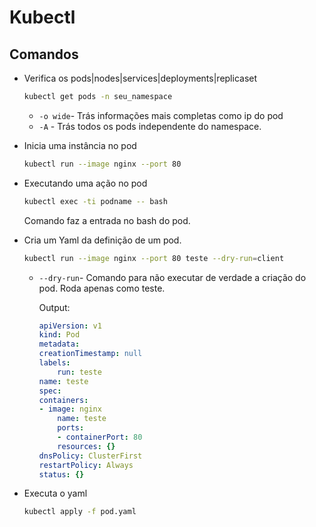 # Kubectl

## Comandos

- Verifica os pods|nodes|services|deployments|replicaset

    ```bash
    kubectl get pods -n seu_namespace
    ```

  - ```-o wide```- Trás informações mais completas como ip do pod
  - ```-A``` - Trás todos os pods independente do namespace.

- Inicia uma instância no pod
  
  ```bash
  kubectl run --image nginx --port 80
  ```

- Executando uma ação no pod

  ```bash
  kubectl exec -ti podname -- bash
  ```

  Comando faz a entrada no bash do pod.

- Cria um Yaml da definição de um pod.

  ```bash
  kubectl run --image nginx --port 80 teste --dry-run=client 
  ```

  - ```--dry-run```- Comando para não executar de verdade a criação do pod. Roda apenas como teste.

    Output:

    ```yaml
    apiVersion: v1
    kind: Pod
    metadata:
    creationTimestamp: null
    labels:
        run: teste
    name: teste
    spec:
    containers:
    - image: nginx
        name: teste
        ports:
        - containerPort: 80
        resources: {}
    dnsPolicy: ClusterFirst
    restartPolicy: Always
    status: {}
    ```

- Executa o yaml

  ```bash
  kubectl apply -f pod.yaml 
  ```
